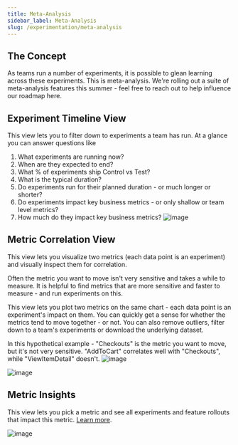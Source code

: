 ```yaml
---
title: Meta-Analysis
sidebar_label: Meta-Analysis
slug: /experimentation/meta-analysis
---
```


## The Concept
As teams run a number of experiments, it is possible to glean learning across these experiments. This is meta-analysis. We're rolling out a suite of meta-analysis features this summer - feel free to reach out to help influence our roadmap here. 

## Experiment Timeline View
This view lets you to filter down to experiments a team has run. At a glance you can answer questions like
1. What experiments are running now?
2. When are they expected to end?
3. What % of experiments ship Control vs Test?
4. What is the typical duration?
5. Do experiments run for their planned duration - or much longer or shorter?
6. Do experiments impact key business metrics - or only shallow or team level metrics?
7. How much do they impact key business metrics?
![image](https://github.com/statsig-io/docs/assets/31516123/215f42b0-f3a1-46cd-a396-c2a2f3fd6561)

## Metric Correlation View
This view lets you visualize two metrics (each data point is an experiment) and visually inspect them for correlation. 

Often the metric you want to move isn't very sensitive and takes a while to measure. It is helpful to find metrics that are more sensitive and faster to measure - and run experiments on this.

This view lets you plot two metrics on the same chart - each data point is an experiment's impact on them. You can quickly get a sense for whether the metrics tend to move together - or not. You can also remove outliers, filter down to a team's experiments or download the underlying dataset.

In this hypothetical example - "Checkouts" is the metric you want to move, but it's not very sensitive. "AddToCart" correlates well with "Checkouts", while "ViewItemDetail" doesn't.
![image](https://github.com/statsig-io/docs/assets/31516123/016285b0-cdc4-46a4-8fdf-204b20b5b0e4)

![image](https://github.com/statsig-io/docs/assets/31516123/c29e5d7d-d8b6-4841-acaf-8d521a5db398)


## Metric Insights
This view lets you pick a metric and see all experiments and feature rollouts that impact this metric. [Learn more](https://docs.statsig.com/insights).

![image](https://github.com/statsig-io/docs/assets/31516123/6f7daa5e-adf3-4e3c-a9dd-53f7cb8e5498)

